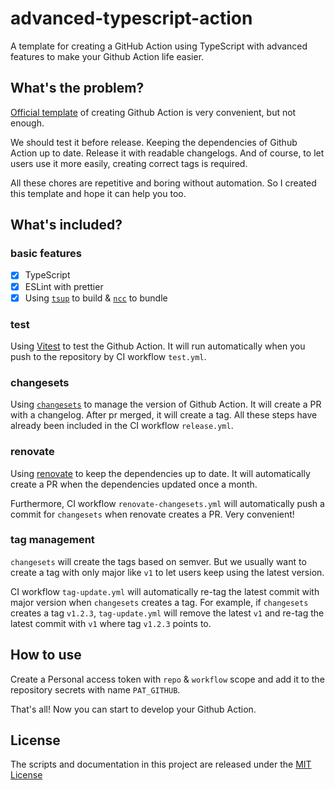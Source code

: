 # advanced-typescript-action

A template for creating a GitHub Action using TypeScript with advanced features to make your Github Action life easier.

## What's the problem?

[Official template](https://github.com/actions/typescript-action) of creating Github Action is very convenient, but not enough.

We should test it before release. Keeping the dependencies of Github Action up to date. Release it with readable changelogs. And of course, to let users use it more easily, creating correct tags is required.

All these chores are repetitive and boring without automation. So I created this template and hope it can help you too.

## What's included?

### basic features

- [x] TypeScript
- [x] ESLint with prettier
- [x] Using [`tsup`](https://github.com/egoist/tsup) to build & [`ncc`](https://github.com/vercel/ncc) to bundle

### test

Using [Vitest](https://vitest.dev/) to test the Github Action. It will run automatically when you push to the repository by CI workflow `test.yml`.

### changesets

Using [`changesets`](https://github.com/changesets/changesets) to manage the version of Github Action. It will create a PR with a changelog. After pr merged, it will create a tag. All these steps have already been included in the CI workflow `release.yml`.

### renovate

Using [renovate](https://github.com/renovatebot/renovate) to keep the dependencies up to date. It will automatically create a PR when the dependencies updated once a month.

Furthermore, CI workflow `renovate-changesets.yml` will automatically push a commit for `changesets` when renovate creates a PR. Very convenient!

### tag management

`changesets` will create the tags based on semver. But we usually want to create a tag with only major like `v1` to let users keep using the latest version.

CI workflow `tag-update.yml` will automatically re-tag the latest commit with major version when `changesets` creates a tag. For example, if `changesets` creates a tag `v1.2.3`, `tag-update.yml` will remove the latest `v1` and re-tag the latest commit with `v1` where tag `v1.2.3` points to.

## How to use

Create a Personal access token with `repo` & `workflow` scope and add it to the repository secrets with name `PAT_GITHUB`.

That's all! Now you can start to develop your Github Action.

## License

The scripts and documentation in this project are released under the [MIT License](./LICENSE)
